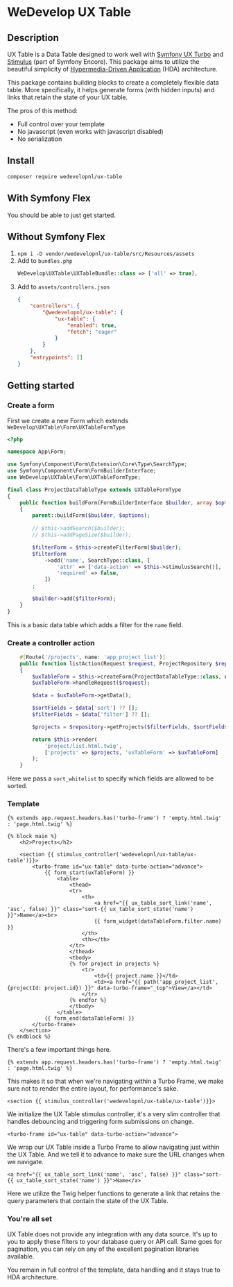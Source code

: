 # WeDevelop UX Table

## Description

UX Table is a Data Table designed to work well
with [Symfony UX Turbo](https://symfony.com/bundles/ux-turbo/current/index.html)
and [Stimulus](https://stimulus.hotwired.dev/) (part of Symfony Encore).
This package aims to utilize the beautiful simplicity
of [Hypermedia-Driven Application](https://htmx.org/essays/hypermedia-driven-applications/) (HDA) architecture.

This package contains building blocks to create a completely flexible data table.
More specifically, it helps generate forms (with hidden inputs) and links that retain the state of your UX table.

The pros of this method:

- Full control over your template
- No javascript (even works with javascript disabled)
- No serialization

## Install

```sh
composer require wedevelopnl/ux-table
```

## With Symfony Flex

You should be able to just get started.

## Without Symfony Flex

1. `npm i -D vendor/wedevelopnl/ux-table/src/Resources/assets`
2. Add to `bundles.php`
   ```php
   WeDevelop\UXTable\UXTableBundle::class => ['all' => true],
   ```
3. Add to `assets/controllers.json`
   ```json
   {
       "controllers": {
           "@wedevelopnl/ux-table": {
               "ux-table": {
                   "enabled": true,
                   "fetch": "eager"
               }
           }
       },
       "entrypoints": []
   }
   ```

## Getting started

### Create a form

First we create a new Form which extends `WeDevelop\UXTable\Form\UXTableFormType`

```php
<?php

namespace App\Form;

use Symfony\Component\Form\Extension\Core\Type\SearchType;
use Symfony\Component\Form\FormBuilderInterface;
use WeDevelop\UXTable\Form\UXTableFormType;

final class ProjectDataTableType extends UXTableFormType
{
    public function buildForm(FormBuilderInterface $builder, array $options)
    {
        parent::buildForm($builder, $options);
        
        // $this->addSearch($builder);
        // $this->addPageSize($builder);

        $filterForm = $this->createFilterForm($builder);
        $filterForm
            ->add('name', SearchType::class, [
                'attr' => ['data-action' => $this->stimulusSearch()],
                'required' => false,
            ])
        ;

        $builder->add($filterForm);
    }
}

```

This is a basic data table which adds a filter for the `name` field.

### Create a controller action

```php
    #[Route('/projects', name: 'app_project_list')]
    public function listAction(Request $request, ProjectRepository $repository): Response
    {
        $uxTableForm = $this->createForm(ProjectDataTableType::class, null, ['sort_whitelist' => ['name']]);
        $uxTableForm->handleRequest($request);

        $data = $uxTableForm->getData();

        $sortFields = $data['sort'] ?? [];
        $filterFields = $data['filter'] ?? [];

        $projects = $repository->getProjects($filterFields, $sortFields);

        return $this->render(
            'project/list.html.twig',
            ['projects' => $projects, 'uxTableForm' => $uxTableForm]
        );
    }
```

Here we pass a `sort_whitelist` to specify which fields are allowed to be sorted.

### Template

```twig
{% extends app.request.headers.has('turbo-frame') ? 'empty.html.twig' : 'page.html.twig' %}

{% block main %}
    <h2>Projects</h2>

    <section {{ stimulus_controller('wedevelopnl/ux-table/ux-table')}}>
        <turbo-frame id="ux-table" data-turbo-action="advance">
            {{ form_start(uxTableForm) }}
                <table>
                    <thead>
                    <tr>
                        <th>
                            <a href="{{ ux_table_sort_link('name', 'asc', false) }}" class="sort-{{ ux_table_sort_state('name') }}">Name</a><br>
                            {{ form_widget(dataTableForm.filter.name) }}
                        </th>
                        <th></th>
                    </tr>
                    </thead>
                    <tbody>
                    {% for project in projects %}
                        <tr>
                            <td>{{ project.name }}</td>
                            <td><a href="{{ path('app_project_list', {projectId: project.id}) }}" data-turbo-frame="_top">View</a></td>
                        </tr>
                    {% endfor %}
                    </tbody>
                </table>
            {{ form_end(dataTableForm) }}
        </turbo-frame>
    </section>
{% endblock %}
```

There's a few important things here.

```twig
{% extends app.request.headers.has('turbo-frame') ? 'empty.html.twig' : 'page.html.twig' %}
```

This makes it so that when we're navigating within a Turbo Frame, we make sure not to render the entire layout, for
performance's sake.

```twig
<section {{ stimulus_controller('wedevelopnl/ux-table/ux-table')}}>
```

We initialize the UX Table stimulus controller, it's a very slim controller that handles debouncing and triggering form
submissions on change.

```twig
<turbo-frame id="ux-table" data-turbo-action="advance">
```

We wrap our UX Table inside a Turbo Frame to allow navigating just within the UX Table. And we tell it to advance to
make sure the URL changes when we navigate.

```twig
<a href="{{ ux_table_sort_link('name', 'asc', false) }}" class="sort-{{ ux_table_sort_state('name') }}">Name</a>
```

Here we utilize the Twig helper functions to generate a link that retains the query parameters that contain the state of
the UX Table.

### You're all set

UX Table does not provide any integration with any data source. It's up to you to apply these filters to your database
query or API call.
Same goes for pagination, you can rely on any of the excellent pagination libraries available.

You remain in full control of the template, data handling and it stays true to HDA architecture.
